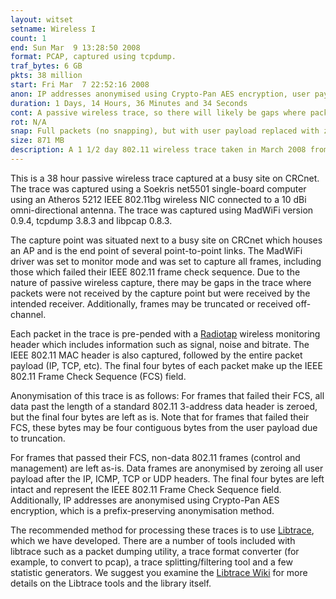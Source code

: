```yaml
---
layout: witset
setname: Wireless I
count: 1
end: Sun Mar  9 13:28:50 2008
format: PCAP, captured using tcpdump.
traf_bytes: 6 GB
pkts: 38 million
start: Fri Mar  7 22:52:16 2008
anon: IP addresses anonymised using Crypto-Pan AES encryption, user payloads replaced with zeros.
duration: 1 Days, 14 Hours, 36 Minutes and 34 Seconds
cont: A passive wireless trace, so there will likely be gaps where packets were not received.
rot: N/A
snap: Full packets (no snapping), but with user payload replaced with zeros.
size: 871 MB
description: A 1 1/2 day 802.11 wireless trace taken in March 2008 from a busy site on CRCnet.
---
```


This is a 38 hour passive wireless trace captured at a busy site on CRCnet. The
trace was captured using a Soekris net5501 single-board computer using an
Atheros 5212 IEEE 802.11bg wireless NIC connected to a 10 dBi omni-directional
antenna. The trace was captured using MadWiFi version 0.9.4, tcpdump 3.8.3 and
libpcap 0.8.3. 

The capture point was situated next to a busy site on CRCnet which houses an AP
and is the end point of several point-to-point links. The MadWiFi driver was set
to monitor mode and was set to capture all frames, including those which failed
their IEEE 802.11 frame check sequence. Due to the nature of passive wireless
capture, there may be gaps in the trace where packets were not received by the
capture point but were received by the intended receiver. Additionally,
frames may be truncated or received off-channel.

Each packet in the trace is pre-pended with a <a
href="http://www.radiotap.org">Radiotap</a> wireless monitoring header which
includes information such as signal, noise and bitrate. The IEEE 802.11 MAC
header is also captured, followed by the entire packet payload (IP, TCP, etc).
The final four bytes of each packet make up the IEEE 802.11 Frame Check
Sequence (FCS) field.

Anonymisation of this trace is as follows: For frames that failed their FCS,
all data past the length of a standard 802.11 3-address data header is zeroed,
but the final four bytes are left as is. Note that for frames that failed their
FCS, these bytes may be four contiguous bytes from the user payload due to
truncation.

For frames that passed their FCS, non-data 802.11 frames (control and
management) are left as-is. Data frames are anonymised by zeroing all user
payload after the IP, ICMP, TCP or UDP headers. The final four bytes are left
intact and represent the IEEE 802.11 Frame Check Sequence field. Additionally,
IP addresses are anonymised using Crypto-Pan AES encryption, which is a
prefix-preserving anonymisation method.

The recommended method for processing these traces is to use <a
href="https://github.com/LibtraceTeam/libtrace">Libtrace</a>, which we
have developed. There are a number of tools included with libtrace such as a
packet dumping utility, a trace format converter (for example, to convert to
pcap), a trace splitting/filtering tool and a few statistic generators. We
suggest you examine the <a href="https://github.com/LibtraceTeam/libtrace/wiki">Libtrace
Wiki</a> for more details on the Libtrace tools and the library itself.

